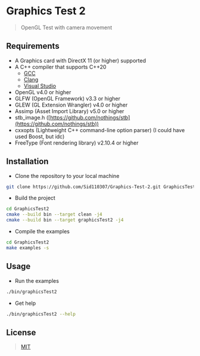# Graphics Test 2

> OpenGL Test with camera movement

## Requirements

- A Graphics card with DirectX 11 (or higher) supported
- A C++ compiler that supports C++20
  - [GCC](https://gcc.gnu.org/download/gcc.html)
  - [Clang](https://clang.llvm.org/download.html)
  - [Visual Studio](https://visualstudio.microsoft.com/downloads/)
- OpenGL v4.0 or higher
- GLFW (OpenGL Framework) v3.3 or higher
- GLEW (GL Extension Wrangler) v4.0 or higher
- Assimp (Asset Import Library) v5.0 or higher
- stb_image.h ([https://github.com/nothings/stb](https://github.com/nothings/stb))
- cxxopts (Lightweight C++ command-line option parser) (I could have used Boost, but idc)
- FreeType (Font rendering library) v2.10.4 or higher

## Installation

- Clone the repository to your local machine

```bash
git clone https://github.com/Sid110307/Graphics-Test-2.git GraphicsTest2
```

- Build the project

```bash
cd GraphicsTest2
cmake --build bin --target clean -j4
cmake --build bin --target graphicsTest2 -j4
```

- Compile the examples

```bash
cd GraphicsTest2
make examples -s
```

## Usage

- Run the examples

```bash
./bin/graphicsTest2
```

- Get help

```bash
./bin/graphicsTest2 --help
```

## License

> [MIT](https://opensource.org/licenses/MIT)
